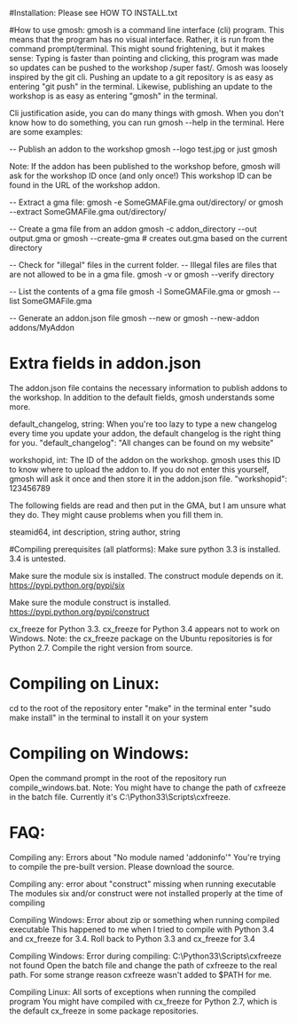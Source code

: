 #Installation:
Please see HOW TO INSTALL.txt

#How to use gmosh:
gmosh is a command line interface (cli) program. This means that the program has no visual interface.
Rather, it is run from the command prompt/terminal. This might sound frightening, but it makes sense:
Typing is faster than pointing and clicking, this program was made so updates can be pushed to the workshop /super fast/.
Gmosh was loosely inspired by the git cli. Pushing an update to a git repository is as easy as entering "git push" in the terminal.
Likewise, publishing an update to the workshop is as easy as entering "gmosh" in the terminal.

Cli justification aside, you can do many things with gmosh. When you don't know how to do something,
you can run gmosh --help in the terminal. Here are some examples:

-- Publish an addon to the workshop
gmosh --logo test.jpg
or just
gmosh

Note: If the addon has been published to the workshop before, gmosh will ask for the workshop ID once (and only once!)
This workshop ID can be found in the URL of the workshop addon.

-- Extract a gma file:
gmosh -e SomeGMAFile.gma out/directory/
or
gmosh --extract SomeGMAFile.gma out/directory/

-- Create a gma file from an addon
gmosh -c addon_directory --out output.gma
or
gmosh --create-gma # creates out.gma based on the current directory

-- Check for "illegal" files in the current folder.
-- Illegal files are files that are not allowed to be in a gma file.
gmosh -v
or
gmosh --verify directory

-- List the contents of a gma file
gmosh -l SomeGMAFile.gma
or
gmosh --list SomeGMAFile.gma

-- Generate an addon.json file
gmosh --new
or
gmosh --new-addon addons/MyAddon

# Extra fields in addon.json
The addon.json file contains the necessary information to publish addons to the workshop.
In addition to the default fields, gmosh understands some more.

default_changelog, string: When you're too lazy to type a new changelog every time you update your addon,
the default changelog is the right thing for you.
"default_changelog": "All changes can be found on my website"

workshopid, int: The ID of the addon on the workshop. gmosh uses this ID to know where to upload the addon to.
If you do not enter this yourself, gmosh will ask it once and then store it in the addon.json file.
"workshopid": 123456789

The following fields are read and then put in the GMA, but I am unsure what they do.
They might cause problems when you fill them in.

steamid64, int
description, string
author, string

#Compiling prerequisites (all platforms):
Make sure python 3.3 is installed. 3.4 is untested.

Make sure the module six is installed. The construct module depends on it.
	https://pypi.python.org/pypi/six

Make sure the module construct is installed.
	https://pypi.python.org/pypi/construct

cx_freeze for Python 3.3. cx_freeze for Python 3.4 appears not to work on Windows.
	Note: the cx_freeze package on the Ubuntu repositories is for Python 2.7. Compile the right version from source.

# Compiling on Linux:
cd to the root of the repository
enter "make" in the terminal
enter "sudo make install" in the terminal to install it on your system

# Compiling on Windows:
Open the command prompt in the root of the repository
run compile_windows.bat.
	Note: You might have to change the path of cxfreeze in the batch file. Currently it's C:\Python33\Scripts\cxfreeze.

# FAQ:
Compiling any: Errors about "No module named 'addoninfo'"
	You're trying to compile the pre-built version. Please download the source.

Compiling any: error about "construct" missing when running executable
	The modules six and/or construct were not installed properly at the time of compiling

Compiling Windows: Error about zip or something when running compiled executable
	This happened to me when I tried to compile with Python 3.4 and cx_freeze for 3.4. Roll back to Python 3.3 and cx_freeze for 3.4

Compiling Windows: Error during compiling: C:\Python33\Scripts\cxfreeze not found
	Open the batch file and change the path of cxfreeze to the real path. For some strange reason cxfreeze wasn't added to $PATH for me.

Compiling Linux: All sorts of exceptions when running the compiled program
	You might have compiled with cx_freeze for Python 2.7, which is the default cx_freeze in some package repositories.
